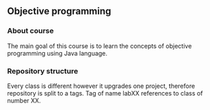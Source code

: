 ## Objective programming

### About course
The main goal of this course is to learn the concepts of objective
programming using Java language.

### Repository structure
Every class is different however it upgrades one project, therefore
repository is split to a tags. Tag of name labXX references to class 
of number XX.
